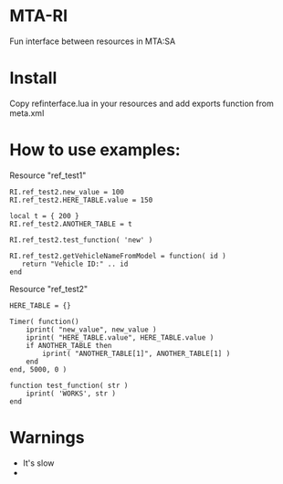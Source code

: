 # MTA-RI
Fun interface between resources in MTA:SA

# Install
Copy refinterface.lua in your resources and add exports function from meta.xml

# How to use examples:

Resource "ref_test1"
```
RI.ref_test2.new_value = 100
RI.ref_test2.HERE_TABLE.value = 150

local t = { 200 }
RI.ref_test2.ANOTHER_TABLE = t

RI.ref_test2.test_function( 'new' )

RI.ref_test2.getVehicleNameFromModel = function( id )
   return "Vehicle ID:" .. id
end
```

Resource "ref_test2"

```
HERE_TABLE = {}

Timer( function()
	iprint( "new_value", new_value )
	iprint( "HERE_TABLE.value", HERE_TABLE.value )
	if ANOTHER_TABLE then 
		iprint( "ANOTHER_TABLE[1]", ANOTHER_TABLE[1] )
	end
end, 5000, 0 )

function test_function( str )
	iprint( 'WORKS', str )
end
```

# Warnings
- It's slow
- 
